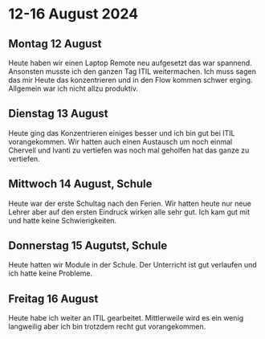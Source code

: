# 12-16 August 2024

## Montag 12 August

Heute haben wir einen Laptop Remote neu aufgesetzt das war spannend. Ansonsten musste ich den ganzen Tag ITIL weitermachen. Ich muss sagen das mir Heute das konzentrieren und in den Flow kommen schwer erging. Allgemein war ich nicht allzu produktiv. 

## Dienstag 13 August

Heute ging das Konzentrieren einiges besser und ich bin gut bei ITIL vorangekommen. Wir hatten auch einen Austausch um noch einmal Chervell und Ivanti zu vertiefen was noch mal geholfen hat das ganze zu vertiefen.

## Mittwoch 14 August, Schule

Heute war der erste Schultag nach den Ferien. Wir hatten heute nur neue Lehrer aber auf den ersten Eindruck wirken alle sehr gut. Ich kam gut mit und hatte keine Schwierigkeiten.

## Donnerstag 15 Augutst, Schule

Heute hatten wir Module in der Schule. Der Unterricht ist gut verlaufen und ich hatte keine Probleme.

## Freitag 16 August

Heute habe ich weiter an ITIL gearbeitet. Mittlerweile wird es ein wenig langweilig aber ich bin trotzdem recht gut vorangekommen.